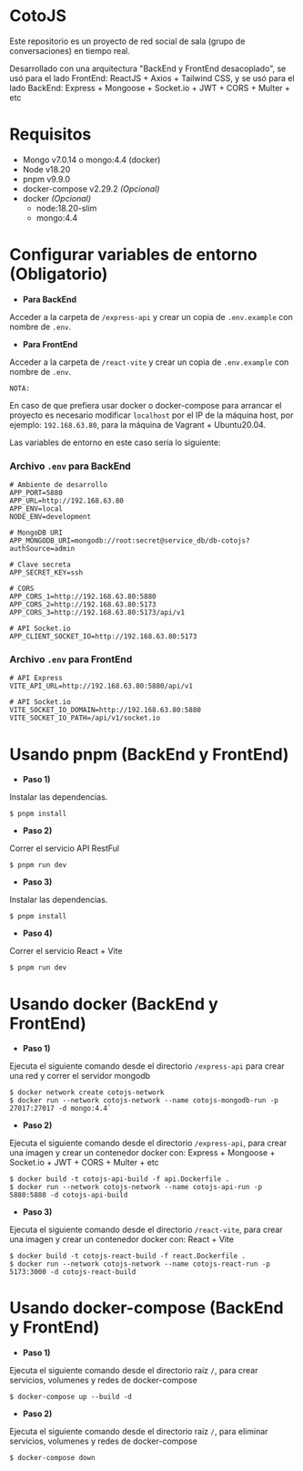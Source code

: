 # CotoJS

Este repositorio es un proyecto de red social de sala (grupo de conversaciones) en tiempo real.

Desarrollado con una arquitectura "BackEnd y FrontEnd desacoplado", se usó para el lado FrontEnd: ReactJS + Axios + Tailwind CSS, y se usó para el lado BackEnd: Express + Mongoose + Socket.io + JWT + CORS + Multer + etc

# Requisitos

* Mongo v7.0.14 o mongo:4.4 (docker)
* Node v18.20
* pnpm v9.9.0
* docker-compose v2.29.2 _(Opcional)_
* docker _(Opcional)_
    - node:18.20-slim
    - mongo:4.4

# Configurar variables de entorno (Obligatorio)

* __Para BackEnd__ 

Acceder a la carpeta de `/express-api` y crear un copia de `.env.example` con nombre de `.env`.

* __Para FrontEnd__ 

Acceder a la carpeta de `/react-vite` y crear un copia de `.env.example` con nombre de `.env`.

``NOTA:``

En caso de que prefiera usar docker o docker-compose para arrancar el proyecto es necesario modificar `localhost` por el IP de la máquina host, por ejemplo: ``192.168.63.80``, para la máquina de Vagrant + Ubuntu20.04.

Las variables de entorno en este caso sería lo siguiente:

### Archivo `.env` para BackEnd

```text
# Ambiente de desarrollo
APP_PORT=5880
APP_URL=http://192.168.63.80
APP_ENV=local
NODE_ENV=development

# MongoDB URI
APP_MONGODB_URI=mongodb://root:secret@service_db/db-cotojs?authSource=admin

# Clave secreta
APP_SECRET_KEY=ssh

# CORS
APP_CORS_1=http://192.168.63.80:5880
APP_CORS_2=http://192.168.63.80:5173
APP_CORS_3=http://192.168.63.80:5173/api/v1

# API Socket.io
APP_CLIENT_SOCKET_IO=http://192.168.63.80:5173
```

### Archivo `.env` para FrontEnd
 
```text
# API Express
VITE_API_URL=http://192.168.63.80:5880/api/v1

# API Socket.io
VITE_SOCKET_IO_DOMAIN=http://192.168.63.80:5880
VITE_SOCKET_IO_PATH=/api/v1/socket.io
```

# Usando pnpm (BackEnd y FrontEnd)

* __Paso 1)__

Instalar las dependencias.

```shell
$ pnpm install
```

* __Paso 2)__

Correr el servicio API RestFul

```shell
$ pnpm run dev
```

* __Paso 3)__

Instalar las dependencias.

```shell
$ pnpm install
```

* __Paso 4)__

Correr el servicio React + Vite

```shell
$ pnpm run dev
```

# Usando docker (BackEnd y FrontEnd)

* __Paso 1)__

Ejecuta el siguiente comando desde el directorio `/express-api` para crear una red y correr el servidor mongodb

```shell
$ docker network create cotojs-network
$ docker run --network cotojs-network --name cotojs-mongodb-run -p 27017:27017 -d mongo:4.4`
```

* __Paso 2)__

Ejecuta el siguiente comando desde el directorio `/express-api`, para crear una imagen y crear un contenedor docker con: Express + Mongoose + Socket.io + JWT + CORS + Multer + etc

```shell
$ docker build -t cotojs-api-build -f api.Dockerfile .
$ docker run --network cotojs-network --name cotojs-api-run -p 5880:5880 -d cotojs-api-build
```

* __Paso 3)__

Ejecuta el siguiente comando desde el directorio `/react-vite`, para crear una imagen y crear un contenedor docker con: React + Vite

```shell
$ docker build -t cotojs-react-build -f react.Dockerfile .
$ docker run --network cotojs-network --name cotojs-react-run -p 5173:3000 -d cotojs-react-build
```

# Usando docker-compose (BackEnd y FrontEnd)

* __Paso 1)__

Ejecuta el siguiente comando desde el directorio raíz `/`, para crear servicios, volumenes y redes de docker-compose 

```shell
$ docker-compose up --build -d
```

* __Paso 2)__

Ejecuta el siguiente comando desde el directorio raíz `/`, para eliminar servicios, volumenes y redes de docker-compose 

```shell
$ docker-compose down
```
